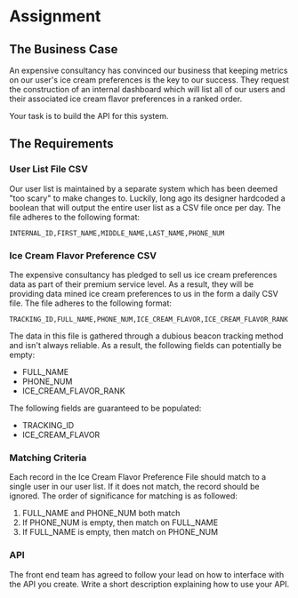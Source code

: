 # Assignment
## The Business Case
An expensive consultancy has convinced our business that keeping metrics on our user's ice cream preferences is the key to our success. They request the construction of an internal dashboard which will list all of our users and their associated ice cream flavor preferences in a ranked order.

Your task is to build the API for this system.

## The Requirements
### User List File CSV
Our user list is maintained by a separate system which has been deemed "too scary" to make changes to. Luckily, long ago its designer hardcoded a boolean that will output the entire user list as a CSV file once per day. The file adheres to the following format:
```
INTERNAL_ID,FIRST_NAME,MIDDLE_NAME,LAST_NAME,PHONE_NUM
```

### Ice Cream Flavor Preference CSV
The expensive consultancy has pledged to sell us ice cream preferences data as part of their premium service level. As a result, they will be providing data mined ice cream preferences
to us in the form a daily CSV file. The file adheres to the following format:
```
TRACKING_ID,FULL_NAME,PHONE_NUM,ICE_CREAM_FLAVOR,ICE_CREAM_FLAVOR_RANK
```
The data in this file is gathered through a dubious beacon tracking method and isn't always reliable. As a result, the following fields can potentially be empty:
* FULL_NAME
* PHONE_NUM
* ICE_CREAM_FLAVOR_RANK

The following fields are guaranteed to be populated:
* TRACKING_ID
* ICE_CREAM_FLAVOR

### Matching Criteria
Each record in the Ice Cream Flavor Preference File should match to a single user in our user list. If it does not match, the record should be ignored. The order of significance for matching is as followed:
1. FULL_NAME and PHONE_NUM both match
1. If PHONE_NUM is empty, then match on FULL_NAME
1. If FULL_NAME is empty, then match on PHONE_NUM

### API
The front end team has agreed to follow your lead on how to interface with the API you create. Write a short description explaining how to use your API.
